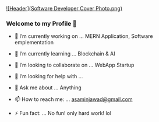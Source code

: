 [![Header](Software Developer Cover Photo.png)](https://github.com/asaminjawad)

### Welcome to my Profile 👋



- 🔭 I’m currently working on ...
  MERN Application, Software emplementation 
- 🌱 I’m currently learning ...
  Blockchain & AI
- 👯 I’m looking to collaborate on ... 
WebApp Startup
- 🤔 I’m looking for help with ...

- 💬 Ask me about ... Anything
- 📫 How to reach me: ... asaminjawad@gmail.com
- ⚡ Fun fact: ... No fun! only hard work! lol


